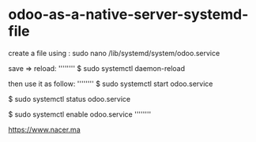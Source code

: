 # odoo-as-a-native-server-systemd-file
create a file using : sudo nano /lib/systemd/system/odoo.service

save => reload:
''''''''
$ sudo systemctl daemon-reload

then use it as follow: 
''''''''
$ sudo systemctl start odoo.service

$ sudo systemctl status odoo.service

$ sudo systemctl enable odoo.service
''''''''

https://www.nacer.ma
